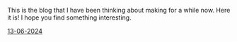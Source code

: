 This is the blog that I have been thinking about making for a while now. Here it is! I hope you find something interesting.

[13-06-2024](first.md)
